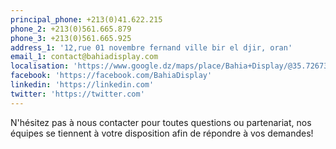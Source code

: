 ```yaml
---
principal_phone: +213(0)41.622.215
phone_2: +213(0)561.665.879
phone_3: +213(0)561.665.925
address_1: '12,rue 01 novembre fernand ville bir el djir, oran'
email_1: contact@bahiadisplay.com
localisation: 'https://www.google.dz/maps/place/Bahia+Display/@35.726735,-0.5861832,17z'
facebook: 'https://facebook.com/BahiaDisplay'
linkedin: 'https://linkedin.com'
twitter: 'https://twitter.com'
---
```

N'hésitez pas à nous contacter pour toutes questions ou partenariat, nos équipes se tiennent à votre disposition afin de répondre à vos demandes!

